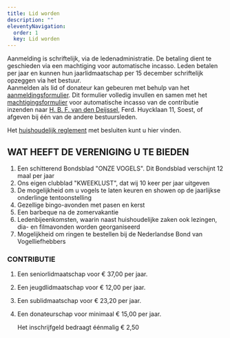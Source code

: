 ```yaml
---
title: Lid worden
description: ""
eleventyNavigation:
  order: 1
  key: Lid worden
---
```

Aanmelding is schriftelijk, via de ledenadministratie. De betaling dient te geschieden via een machtiging voor automatische incasso. Leden betalen per jaar en kunnen hun jaarlidmaatschap per 15 december schriftelijk opzeggen via het bestuur.\
Aanmelden als lid of donateur kan gebeuren met behulp van het [aanmeldingsformulier](/images/uploads/aanmelden.pdf). Dit formulier volledig invullen en samen met het [machtigingsformulier](/images/uploads/machtiging.pdf) voor automatische incasso van de contributie inzenden naar [H. B. F. van den Deijssel,](mailto:hdeijssel@gmail.com) Ferd. Huycklaan 11, Soest, of afgeven bij één van de andere bestuursleden.  

Het [huishoudelijk reglement](</images/uploads/huishoudelijk reglement2.pdf>) met besluiten kunt u hier vinden.  

## WAT HEEFT DE VERENIGING U TE BIEDEN

1. Een schitterend Bondsblad "ONZE VOGELS". Dit Bondsblad verschijnt 12 maal per jaar
2. Ons eigen clubblad "KWEEKLUST", dat wij 10 keer per jaar uitgeven
3. De mogelijkheid om u vogels te laten keuren en showen op de jaarlijkse onderlinge tentoonstelling
4. Gezellige bingo-avonden met pasen en kerst
5. Een barbeque na de zomervakantie
6. Ledenbijeenkomsten, waarin naast huishoudelijke zaken ook lezingen, dia- en filmavonden worden georganiseerd
7. Mogelijkheid om ringen te bestellen bij de Nederlandse Bond van Vogelliefhebbers

### CONTRIBUTIE

1. Een seniorlidmaatschap voor € 37,00 per jaar.
2. Een jeugdlidmaatschap voor € 12,00 per jaar.
3. Een sublidmaatschap voor € 23,20 per jaar.
4. Een donateurschap voor minimaal € 15,00 per jaar.  

   Het inschrijfgeld bedraagt éénmalig € 2,50
